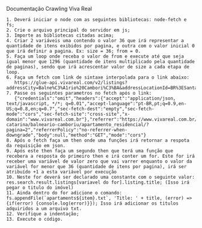 Documentação Crawling Viva Real

    1. Deverá iniciar o node com as seguintes bibliotecas: node-fetch e fs;
    2. Crie o arquivo principal do servidor em js;
    3. Importe as bibliotecas citadas acima; 
    4. Criar 2 variáveis uma contendo o valor 36 que irá representar a quantidade de itens exibidos por pagina, e outra com o valor inicial 0 que irá definir a pagina. Ex: size = 36; from = 0.
    5. Faça um loop onde receba o valor de from e execute até que seja igual menor que 1296 (quantidade de itens multiplicado pela quantidade de paginas), sendo que irá acrescentar valor de size a cada etapa de loop.
    6. Faça um fetch com link de sintaxe interpolada para o link abaixo:
       https://glue-api.vivareal.com/v2/listings?addressCity=Balne%C3%A1rio%20Cambori%C3%BA&addressLocationId=BR%3ESanta%20Catarina%3ENULL%3EBalneario%20Camboriu&addressNeighborhood=&addressState=Santa%20Catarina&addressCountry=Brasil&addressStreet=&addressZone=&addressPointLat=-27.001596&addressPointLon=-48.637904&business=RENTAL&facets=amenities&unitTypes=APARTMENT&unitSubTypes=UnitSubType_NONE%2CDUPLEX%2CLOFT%2CSTUDIO%2CTRIPLEX&unitTypesV3=APARTMENT&usageTypes=RESIDENTIAL&listingType=USED&parentId=null&categoryPage=RESULT&includeFields=page%2Csearch%2Cexpansion%2Cnearby%2CfullUriFragments%2Caccount&size=${size}&from=${from}&q=&developmentsSize=5&__vt=
    7. Passe os seguintes parametros no fetch após o link: 
       {"credentials":"omit","headers":{"accept":"application/json, text/javascript, */*; q=0.01","accept-language":"pt-BR,pt;q=0.9,en-US;q=0.8,en;q=0.7","sec-fetch-dest":"empty","sec-fetch-mode":"cors","sec-fetch-site":"cross-site","x-domain":"www.vivareal.com.br"},"referrer":"https://www.vivareal.com.br/aluguel/santa-catarina/balneario-camboriu/apartamento_residencial/?pagina=2","referrerPolicy":"no-referrer-when-downgrade","body":null,"method":"GET","mode":"cors"}
    8. Após o fetch faça um then onde uma funções irá retornar a respota da requisição em json.
    9. Após este then faça um segundo then que terá uma função que recebera a resposta do primeiro then e irá conter um for. Este for irá receber uma variável de valor zero que vai varrer enquanto o valor da variável for menor que 36 (quantidade de itens por pagina), irá ser atribuído +1 a esta variável por execução
    10. Neste for deverá ser declarado uma constante com o seguinte valor: res.search.result.listings[variavel do for].listing.title; (Isso irá pegar o titulo do imóvel) 
    11. Ainda dentro do for adicione o comando: fs.appendFile(`apartaments${item}.txt`, 'Title: ' + title, (error) => {if(error) {console.log(error)}}); Isso irá adicionar os titulos adquiridos a um arquivo txt. 
    12. Verifique a indentação;
    13. Execute o código.
